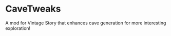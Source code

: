 # CaveTweaks
 A mod for Vintage Story that enhances cave generation for more interesting exploration!
